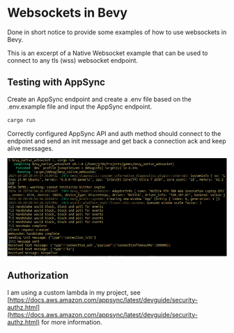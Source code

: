 # Websockets in Bevy

Done in short notice to provide some examples of how to use websockets in Bevy.

This is an excerpt of a Native Websocket example that can be used to connect to any tls (wss) websocket endpoint.

## Testing with AppSync

Create an AppSync endpoint and create a .env file based on the .env.example file and input the AppSync endpoint.

```bash
cargo run
```

Correctly configured AppSync API and auth method should connect to the endpoint and send an init message and get back a connection ack and keep alive messages.

![AppSync Connection](./logs.png)

## Authorization

I am using a custom lambda in my project, see [https://docs.aws.amazon.com/appsync/latest/devguide/security-authz.html](https://docs.aws.amazon.com/appsync/latest/devguide/security-authz.html) for more information.
